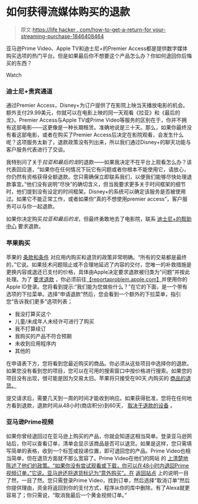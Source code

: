 # 如何获得流媒体购买的退款

> 原文:[https://life hacker . com/how-to-get-a-return-for your-streaming-purchase-1846408464](https://lifehacker.com/how-to-get-a-refund-for-your-streaming-purchase-1846408464)

亚马逊Prime Video、Apple TV和迪士尼+的Premier Access都是提供数字媒体购买选项的热门平台。但是如果最后你不想要这个产品怎么办？你如何退回你后悔买的东西？

Watch

### 迪士尼+贵宾通道

通过Premier Access，Disney+为订户提供了在影院上映当天播放电影的机会。额外支付29.99美元，你就可以在电影上映的同一天观看《拉亚》和《最后的龙》。Premier Access与Apple TV或Prime Video等服务的区别在于，你并不拥有这部电影——这更像是一种长期租赁。准确地说是三十天。那么，如果你最终没有看这部电影，或者在购买了Premier Access后决定在影院观看，会发生什么呢？这项服务太新了，退款政策没有列出来，所以我们通过Disney+的聊天功能与客户服务代表进行了交谈。

我特别问了关于*拉亚和最后的龙*的退款——如果我决定不在平台上观看怎么办？该代表回应道，“如果你在任何情况下玩它有问题或者你根本不能使用它，请放心，你仍然有资格获得全额退款。您只需确保立即联系我们，以便我们能够尽快处理退款事宜。”他们没有说明“尽快”的确切含义，但当我要求更多关于时间框架的细节时，他们提到没有设定的时间框架。Disney+的系统可以确定该服务是否被使用过。如果它不能正常工作，或者如果你“真的不想使用premier access”，客户服务可以与你一起退款。

如果你决定购买*拉亚和最后的龙*，但最终勇敢地去了电影院，联系 [迪士尼+的帮助中心](https://help.disneyplus.com/csp) 要求退款。

### 苹果购买

苹果的 [条款和条件](https://www.apple.com/legal/internet-services/itunes/us/terms.html) 对应用内购买和退货的政策非常明确。“所有的交易都是最终的，”它说。如果技术问题阻止或不合理地延迟了内容的交付，您唯一的补救措施是更换内容或退还已支付的价格，具体由Apple决定要求退款被归类为“问题”并按此处理。为了 [要求退款](https://support.apple.com/en-us/HT204084) ，你必须前往[【reportaproblem.apple.com】](https://reportaproblem.apple.com/)并使用你的Apple ID登录。您将看到提示:“我们能为您做些什么？”在它的下面，是一个带有选项的下拉菜单。选择“申请退款”然后，您会看到一个额外的下拉菜单，指引您“告诉我们更多”选项列表；

*   我没打算买这个
*   儿童/未成年人未经许可进行了购买
*   我不打算续订
*   我购买的产品不符合预期
*   未收到应用程序内
*   其他的

在申请表下方，您将看到您最近购买的商品。你必须从这些项目中选择你的退款。如果您没有看到您的项目，您可以在可用的搜索窗口中按价格进行搜索。如果您的项目没有出现，很可能是因为交易太旧。苹果将只接受在90天 内购买的 [商品的退货。](https://www.imore.com/how-to-get-refund-itunes-app-store#web)

提交请求后，需要几天到一周的时间才能收到响应。如果获得批准，您将在任何地方看到退款，退款时间从48小时(商店积分)到60天， [取决于退款的设备](https://support.apple.com/en-us/HT210904) 。

### 亚马逊Prime视频

如果你曾经退回过在亚马逊上购买的产品，你就会知道这相当简单。登录亚马逊网站后，你可以查看订单，清单会显示该商品是否可以退货。如果是这样，您只需填写简单的表格，收到一个标签或投递位置，即可退回您的产品。Prime Video也相当简单，但在退货方面就不那么宽容了。Prime Video在他们的网站 的 [上清楚地陈述了他们的政策。“如果你没有尝试观看或下载，你可以在48小时内退回Prime视频订单，”它说。亚马逊还将退货标记为“意外购买”。在](https://www.amazon.com/gp/help/customer/display.html?asc_campaign=InlineText&asc_refurl=https://lifehacker.com/how-to-get-a-refund-for-your-streaming-purchase-1846408464&asc_source=&nodeId=G6S8P77VSLKCP3TB&tag=kinjalifehackerlink-20) [返回站点](https://www.amazon.com/gp/help/customer/display.html?asc_campaign=InlineText&asc_refurl=https://lifehacker.com/how-to-get-a-refund-for-your-streaming-purchase-1846408464&asc_source=&nodeId=G6S8P77VSLKCP3TB&tag=kinjalifehackerlink-20) 上的说明一目了然，一目了然。您只需登录Prime Video，找到订单，然后选择“取消订单”然后你提供理由，资金将返回到你的支付方式，程序从你的库中删除。有了Alexa就更容易了；你只需说，“取消我最后一个黄金视频订单。”